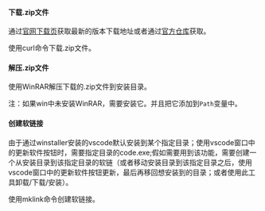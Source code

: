 #### 下载.zip文件

通过[官网下载页](https://code.visualstudio.com/Download)获取最新的版本下载地址或者通过[官方仓库](https://github.com/microsoft/vscode)获取。

使用curl命令下载.zip文件。


#### 解压.zip文件


使用WinRAR解压下载的.zip文件到安装目录。


注：如果win中未安装WinRAR，需要安装它。并且把它添加到`Path`变量中。


#### 创建软链接

由于通过winstaller安装的vscode默认安装到某个指定目录；使用vscode窗口中的更新软件按钮时，需要指定目录的code.exe;假如需要用到该功能，需要创建一个从安装目录到该指定目录的软链（或者移动安装目录到该指定目录之后，使用vscode窗口中的更新软件按钮更新，最后再移回想安装到的目录；或者使用此工具卸载/下载/安装）。

使用mklink命令创建软链接。




